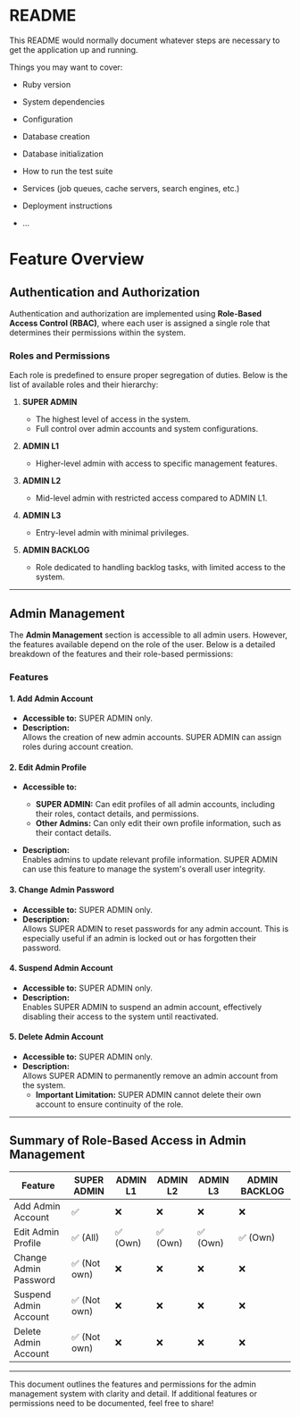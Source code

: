 # README

This README would normally document whatever steps are necessary to get the
application up and running.

Things you may want to cover:

* Ruby version

* System dependencies

* Configuration

* Database creation

* Database initialization

* How to run the test suite

* Services (job queues, cache servers, search engines, etc.)

* Deployment instructions

* ...

# Feature Overview

## Authentication and Authorization

Authentication and authorization are implemented using **Role-Based Access Control (RBAC)**, where each user is assigned a single role that determines their permissions within the system.

### Roles and Permissions

Each role is predefined to ensure proper segregation of duties. Below is the list of available roles and their hierarchy:

1. **SUPER ADMIN**  
   - The highest level of access in the system.
   - Full control over admin accounts and system configurations.
   
2. **ADMIN L1**  
   - Higher-level admin with access to specific management features.
   
3. **ADMIN L2**  
   - Mid-level admin with restricted access compared to ADMIN L1.
   
4. **ADMIN L3**  
   - Entry-level admin with minimal privileges.
   
5. **ADMIN BACKLOG**  
   - Role dedicated to handling backlog tasks, with limited access to the system.

---

## Admin Management

The **Admin Management** section is accessible to all admin users. However, the features available depend on the role of the user. Below is a detailed breakdown of the features and their role-based permissions:

### Features

#### 1. Add Admin Account  
   - **Accessible to:** SUPER ADMIN only.  
   - **Description:**  
     Allows the creation of new admin accounts. SUPER ADMIN can assign roles during account creation.  

#### 2. Edit Admin Profile  
   - **Accessible to:**  
     - **SUPER ADMIN:** Can edit profiles of all admin accounts, including their roles, contact details, and permissions.  
     - **Other Admins:** Can only edit their own profile information, such as their contact details.  

   - **Description:**  
     Enables admins to update relevant profile information. SUPER ADMIN can use this feature to manage the system's overall user integrity.

#### 3. Change Admin Password  
   - **Accessible to:** SUPER ADMIN only.  
   - **Description:**  
     Allows SUPER ADMIN to reset passwords for any admin account. This is especially useful if an admin is locked out or has forgotten their password.  

#### 4. Suspend Admin Account  
   - **Accessible to:** SUPER ADMIN only.  
   - **Description:**  
     Enables SUPER ADMIN to suspend an admin account, effectively disabling their access to the system until reactivated.  

#### 5. Delete Admin Account  
   - **Accessible to:** SUPER ADMIN only.  
   - **Description:**  
     Allows SUPER ADMIN to permanently remove an admin account from the system.  
     - **Important Limitation:** SUPER ADMIN cannot delete their own account to ensure continuity of the role.

---

## Summary of Role-Based Access in Admin Management

| Feature               | SUPER ADMIN | ADMIN L1 | ADMIN L2 | ADMIN L3 | ADMIN BACKLOG |
| --------------------- | ----------- | -------- | -------- | -------- | ------------- |
| Add Admin Account     | ✅           | ❌        | ❌        | ❌        | ❌             |
| Edit Admin Profile    | ✅ (All)     | ✅ (Own)  | ✅ (Own)  | ✅ (Own)  | ✅ (Own)       |
| Change Admin Password | ✅ (Not own) | ❌        | ❌        | ❌        | ❌             |
| Suspend Admin Account | ✅ (Not own) | ❌        | ❌        | ❌        | ❌             |
| Delete Admin Account  | ✅ (Not own) | ❌        | ❌        | ❌        | ❌             |

---

This document outlines the features and permissions for the admin management system with clarity and detail. If additional features or permissions need to be documented, feel free to share!
